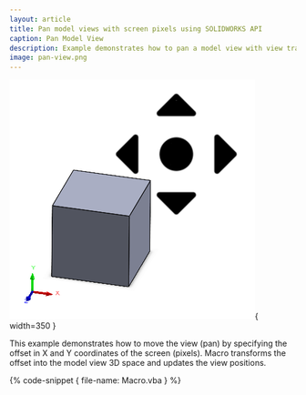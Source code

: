 ```yaml
---
layout: article
title: Pan model views with screen pixels using SOLIDWORKS API
caption: Pan Model View
description: Example demonstrates how to pan a model view with view transforms by providing the offset in the screen pixels
image: pan-view.png
---
```

![Model View Panning](pan-view.png){ width=350 }

This example demonstrates how to move the view (pan) by specifying the offset in X and Y coordinates of the screen (pixels). Macro transforms the offset into the model view 3D space and updates the view positions.

{% code-snippet { file-name: Macro.vba } %}

